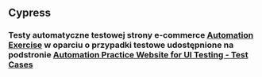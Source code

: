 ## Cypress
### Testy automatyczne testowej strony e-commerce [Automation Exercise](https://automationexercise.com/) w oparciu o przypadki testowe udostępnione na podstronie [Automation Practice Website for UI Testing - Test Cases](https://automationexercise.com/test_cases)
